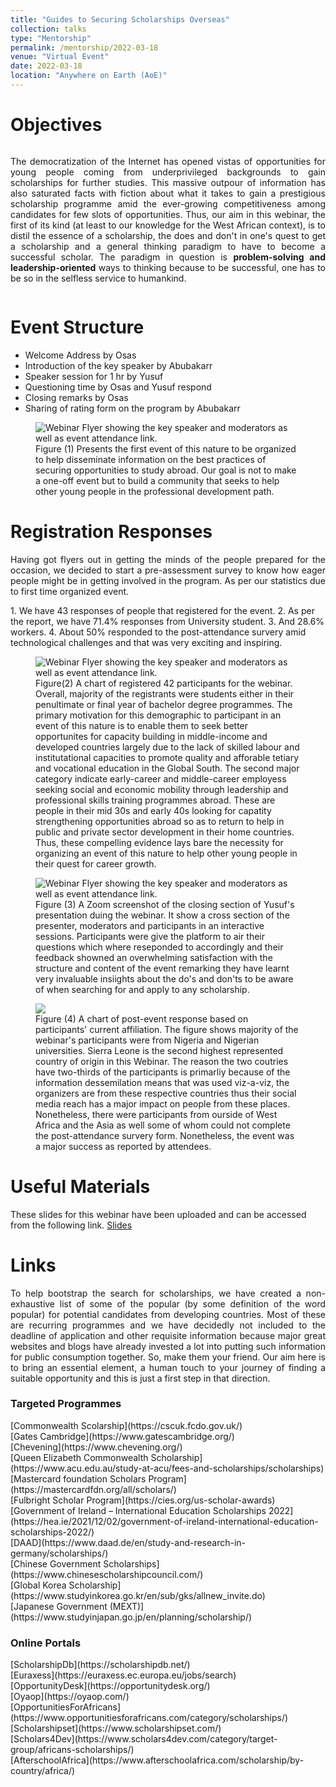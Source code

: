 ```yaml
---
title: "Guides to Securing Scholarships Overseas"
collection: talks
type: "Mentorship"
permalink: /mentorship/2022-03-18
venue: "Virtual Event"
date: 2022-03-18
location: "Anywhere on Earth (AoE)"
---
```


Objectives
======
<div class='row' style="display:flex;flex-direction: row;">
  <div class='col' style='width: 100%;'>
      <p style='text-align:justify;'>
    The democratization of the Internet has opened vistas of opportunities for young people coming from underprivileged backgrounds to gain scholarships for further studies. This massive outpour of information has also saturated facts with fiction about what it takes to gain a prestigious scholarship programme amid the ever-growing competitiveness among candidates for few slots of opportunities. Thus, our aim in this webinar, the first of its kind (at least to our knowledge for the West African context), is to distil the essence of a scholarship, the does and don't in one's quest to get a scholarship and a general thinking paradigm to have to become a successful scholar. The paradigm in question is <b>problem-solving and leadership-oriented</b> ways to thinking because to be successful, one has to be so in the selfless service to humankind. 
      </p>
  </div>
</div>

Event Structure
======
- Welcome Address by Osas
- Introduction of the key speaker by Abubakarr
- Speaker session for 1 hr by Yusuf
- Questioning time by Osas and Yusuf respond
- Closing remarks by Osas
- Sharing of rating form on the program by Abubakarr

<figure id="flyer">
  <img src="http://yusufbrima.github.io/images/scholarship_flyer.jpg" alt="Webinar Flyer showing the key speaker and moderators as well as event attendance link.">
  <figcaption>Figure (1) Presents the first event of this nature to be organized to help disseminate information on the best practices of securing opportunities to study abroad. Our goal is not to make a one-off event but to build a community that seeks to help other young people in the professional development path.</figcaption>
</figure>

Registration Responses
======
<p style='text-align:justify;'>
Having got flyers out in getting the minds of the people prepared for the occasion, we decided to start a pre-assessment survey to know how eager people might be in getting involved in the program. As per our statistics due to first time organized event.
</p>
1. We have 43 responses of people that registered for the event.
2. As per the report, we have 71.4% responses from University student.
3. And 28.6% workers.
4. About 50% responded to the post-attendance survery amid technological challenges and that was very exciting and inspiring.

<figure id="participation">
  <img src="http://yusufbrima.github.io/images/participation.svg" alt="Webinar Flyer showing the key speaker and moderators as well as event attendance link.">
  <figcaption>Figure(2) A chart of registered 42 participants for the webinar. Overall, majority of the registrants were students either in their penultimate or final year of bachelor degree programmes. The primary motivation for this demographic to participant in an event of this nature is to enable them to seek better opportunites for capacity building in middle-income and developed countries largely due to the lack of skilled labour and institutational capacities to promote quality and afforable tetiary and vocational education in the Global South. The second major category indicate early-career and middle-career employess seeking social and economic mobility through leadership and professional skills training programmes abroad. These are people in their mid 30s and early 40s looking for capatity strengthening opportunities abroad so as to return to help in public and private sector development in their home countries. Thus, these compelling evidence lays bare the necessity for organizing an event of this nature to help other young people in their quest for career growth.</figcaption>
</figure>
<figure id="screenshot">
  <img src="http://yusufbrima.github.io/images/screenshot.svg" alt="Webinar Flyer showing the key speaker and moderators as well as event attendance link.">
  <figcaption>Figure (3) A Zoom screenshot of the closing section of Yusuf's presentation duing the webinar. It show a cross section of the presenter, moderators and participants in an interactive sessions. Participants were give the platform to air their questions which where reseponded to accordingly and their feedback showned an overwhelming satisfaction with the structure and content of the event remarking they have learnt very invaluable insiights about the do's and don'ts to be aware of when searching for and apply to any scholarship.</figcaption>
</figure>

<figure id="institution">
 <img src="http://yusufbrima.github.io/images/institution.svg" />
<figcaption>Figure (4) A chart of post-event response based on participants' current affiliation. The figure shows majority of the webinar's participants were from Nigeria and Nigerian universities. Sierra Leone is the second highest represented country of origin in this Webinar. The reason the two coutries have two-thirds of the participants is primarliy because of the information dessemilation means that was used viz-a-viz, the organizers are from these respective countries thus their social media reach has a major impact on people from these places. Nonetheless, there were participants from ourside of West Africa and the Asia as well some of whom could not complete the post-attendance survery form.  Nonetheless, the event was a major success as reported by attendees.</figcaption>
</figure>


Useful Materials
======
These slides for this webinar have been uploaded and can be accessed from the following link.
[Slides](http://yusufbrima.github.io/files/slide_deck.pdf)


Links
======
<p style='text-align:justify;'>
To help bootstrap the search for scholarships, we have created a non-exhaustive list of some of the popular (by some definition of the word popular) for potential candidates from developing countries. Most of these are recurring programmes and we have decidedly not included to the deadline of application and other requisite information because major great websites and blogs have already invested a lot into putting such information for public consumption together. So, make them your friend. Our aim here is to bring an essential element, a human touch to your journey of finding a suitable opportunity and this is just a first step in that direction.
</p>
<h3>Targeted Programmes</h3>
[Commonwealth Scolarship](https://cscuk.fcdo.gov.uk/) <br />
[Gates Cambridge](https://www.gatescambridge.org/) <br />
[Chevening](https://www.chevening.org/) <br />
[Queen Elizabeth Commonwealth Scholarship](https://www.acu.edu.au/study-at-acu/fees-and-scholarships/scholarships) <br />
[Mastercard foundation Scholars Program](https://mastercardfdn.org/all/scholars/) <br />
[Fulbright Scholar Program](https://cies.org/us-scholar-awards) <br />
[Government of Ireland – International Education Scholarships 2022](https://hea.ie/2021/12/02/government-of-ireland-international-education-scholarships-2022/) <br />
[DAAD](https://www.daad.de/en/study-and-research-in-germany/scholarships/) <br />
[Chinese Government Scholarships](https://www.chinesescholarshipcouncil.com/) <br />
[Global Korea Scholarship](https://www.studyinkorea.go.kr/en/sub/gks/allnew_invite.do) <br />
[Japanese Government (MEXT)](https://www.studyinjapan.go.jp/en/planning/scholarship/) <br />


<h3>Online Portals</h3>
[ScholarshipDb](https://scholarshipdb.net/) <br />
[Euraxess](https://euraxess.ec.europa.eu/jobs/search) <br />
[OpportunityDesk](https://opportunitydesk.org/) <br />
[Oyaop](https://oyaop.com/) <br />
[OpportunitiesForAfricans](https://www.opportunitiesforafricans.com/category/scholarships/) <br />
[Scholarshipset](https://www.scholarshipset.com/) <br />
[Scholars4Dev](https://www.scholars4dev.com/category/target-group/africans-scholarships/)<br />
[AfterschoolAfrica](https://www.afterschoolafrica.com/scholarship/by-country/africa/)



